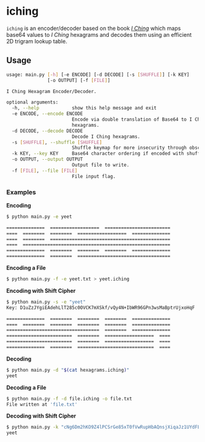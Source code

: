 # iching

`iching` is an encoder/decoder based on the book *[I Ching](https://en.wikipedia.org/wiki/I_Ching)* which maps base64
values to *I Ching* hexagrams and decodes them using an efficient 2D trigram lookup table.

## Usage

```bash
usage: main.py [-h] [-e ENCODE] [-d DECODE] [-s [SHUFFLE]] [-k KEY]
               [-o OUTPUT] [-f [FILE]]

I Ching Hexagram Encoder/Decoder.

optional arguments:
  -h, --help            show this help message and exit
  -e ENCODE, --encode ENCODE
                        Encode via double translation of Base64 to I Ching
                        hexagrams.
  -d DECODE, --decode DECODE
                        Decode I Ching hexagrams.
  -s [SHUFFLE], --shuffle [SHUFFLE]
                        Shuffle keymap for more insecurity through obscurity.
  -k KEY, --key KEY     Base64 character ordering if encoded with shuffle.
  -o OUTPUT, --output OUTPUT
                        Output file to write.
  -f [FILE], --file [FILE]
                        File input flag.
```

### Examples

**Encoding**

```bash
$ python main.py -e yeet

==============  ==================  ========================
====  ========  ========  ==================  ==============
====  ========  ============================================
====  ======================================================
==============  ========  ========  ========  ==============
==============  ========  ==================================

```

**Encoding a File**

```bash
$ python main.py -f -e yeet.txt > yeet.iching
```

**Encoding with Shift Cipher**

```bash
$ python main.py -s -e "yeet"
Key: D1uZzJYgiEAdehLlT285c0OVCK7mXSkf/vQy4N+IbWR96GPn3wsMaBptrUjxoHqF

==============  ========  ========  ========  ==============
====  ========  ========  ========  ========  ==============
==================================  ========  ==============
========================  ========  ==================  ====
========================  ========  ==================  ====
==============  ========  ============================  ====

```

**Decoding**

```bash
$ python main.py -d "$(cat hexagrams.iching)"
yeet
```

**Decoding a File**
```bash
$ python main.py -f -d file.iching -o file.txt
File written at 'file.txt'
```

**Decoding with Shift Cipher**
```bash
$ python main.py -k "cNg6Dm2hKO9Z4lPCSrGe85xT0fVwRupHbAQnsjXiqaJz1UYdFLWtk+3yBEIo7vM/" -d "$(cat hexagrams.iching)"
yeet
```